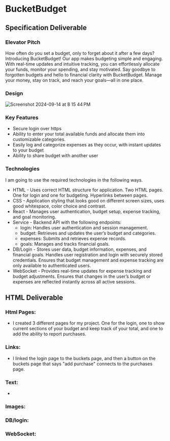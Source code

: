 # BucketBudget
## Specification Deliverable
### Elevator Pitch
  How often do you set a budget, only to forget about it after a few days? Introducing BucketBudget! Our app makes budgeting simple and engaging. With real-time updates and intuitive tracking, you can effortlessly allocate your funds, monitor your spending, and stay motivated. Say goodbye to forgotten budgets and hello to financial clarity with BucketBudget. Manage your money, stay on track, and reach your goals—all in one place.
### Design
![Screenshot 2024-09-14 at 8 15 44 PM](https://github.com/user-attachments/assets/2aed66c9-4829-418f-83d7-991762273b35)
### Key Features
- Secure login over https
- Ability to enter your total available funds and allocate them into customizable categories.
- Easily log and categorize expenses as they occur, with instant updates to your budget
- Ability to share budget with another user 
### Technologies
I am going to use the required technologies in the following ways.

- HTML - Uses correct HTML structure for application. Two HTML pages. One for login and one for budgeting. Hyperlinks between pages.
- CSS - Application styling that looks good on different screen sizes, uses good whitespace, color choice and contrast.
- React - Manages user authentication, budget setup, expense tracking, and goal monitoring.
- Service - Backend API with the following endpoints:
  - login: Handles user authentication and session management.
  - budget: Retrieves and updates the user’s budget and categories.
  - expenses: Submits and retrieves expense records.
  - goals: Manages and tracks financial goals.
- DB/Login - Stores user data, budget information, expenses, and financial goals.
Handles user registration and login with securely stored credentials.
Ensures that budget management and expense tracking are only available to authenticated users.
- WebSocket - Provides real-time updates for expense tracking and budget adjustments.
Ensures that changes in the user’s budget or expenses are reflected instantly across all active sessions.

## HTML Deliverable
### Html Pages:
- I created 3 different pages for my project. One for the login, one to show current sections of your budget and keep track of your total, and one to add the ability to report purchases.
### Links:
- I linked the login page to the buckets page, and then a button on the buckets page that says "add purchase" connects to the purchases page.
### Text:
- 
### Images:
### DB/login:
### WebSocket:


